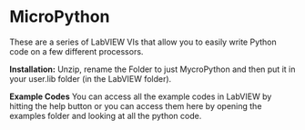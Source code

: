 # MicroPython
These are a series of LabVIEW VIs that allow you to easily write Python code on a few different processors.

**Installation:**
Unzip, rename the Folder to just MycroPython and then put it in your user.lib folder (in the LabVIEW folder).

**Example Codes**
You can access all the example codes in LabVIEW by hitting the help button or you can access them here by opening the examples folder and looking at all the python code.
